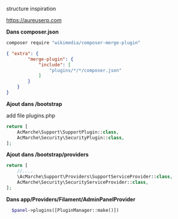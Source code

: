 structure inspiration 

https://aureuserp.com

**Dans composer.json** 

```bash
composer require "wikimedia/composer-merge-plugin"
```

```json
{ "extra": {
        "merge-plugin": {
            "include": [
                "plugins/*/*/composer.json"
            ]
        }
    }
}  
```
**Ajout dans /bootstrap**

add file plugins.php

```php
return [
    AcMarche\Support\SupportPlugin::class,
    AcMarche\Security\SecurityPlugin::class,
];
```

**Ajout dans /bootstrap/providers**

```php
return [
    //....
    \AcMarche\Support\Providers\SupportServiceProvider::class,
    AcMarche\Security\SecurityServiceProvider::class,
];
```

**Dans app/Providers/Filament/AdminPanelProvider**
```php
  $panel->plugins([PluginManager::make()])     
```
